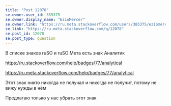 ```yaml
---
title: "Post 12078"
se.owner.user_id: 385375
se.owner.display_name: "EzioMercer"
se.owner.link: "https://ru.meta.stackoverflow.com/users/385375/eziomercer"
se.link: "https://ru.meta.stackoverflow.com/q/12078"
se.post_id: 12078
se.post_type: question
---
```

<p>В списке знаков ruSO и ruSO Мета есть знак Аналитик</p>
<p><a href="https://ru.stackoverflow.com/help/badges/77/analytical">https://ru.stackoverflow.com/help/badges/77/analytical</a></p>
<p><a href="https://ru.meta.stackoverflow.com/help/badges/77/analytical">https://ru.meta.stackoverflow.com/help/badges/77/analytical</a></p>
<p>Этот знак никто никогда не получал и никогда не получит, потому не вижу нужды в нём</p>
<p>Предлагаю только у нас убрать этот знак</p>

